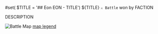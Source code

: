 #set( $TITLE = '## Eon EON - TITLE')
${TITLE}
`⚔️ Battle` won by FACTION

DESCRIPTION

![Battle Map](map/eonEON.png) [map legend](../refs/map_legend.md)